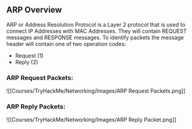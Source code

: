 ## ARP Overview

ARP or Address Resolution Protocol is a Layer 2 protocol that is used to connect IP Addresses with MAC Addresses. 
They will contain REQUEST messages and RESPONSE messages. To identify packets the message header will contain one of two operation codes:
-   Request (1)
-   Reply (2)


### ARP Request Packets:
![[Courses/TryHackMe/Networking/Images/ARP Request Packets.png]]


### ARP Reply Packets:
![[Courses/TryHackMe/Networking/Images/ARP Reply Packet.png]]
